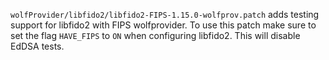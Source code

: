 `wolfProvider/libfido2/libfido2-FIPS-1.15.0-wolfprov.patch` adds testing support 
for libfido2 with FIPS wolfprovider. To use this patch make sure to set the flag
`HAVE_FIPS` to `ON` when configuring libfido2. This will disable EdDSA tests.
